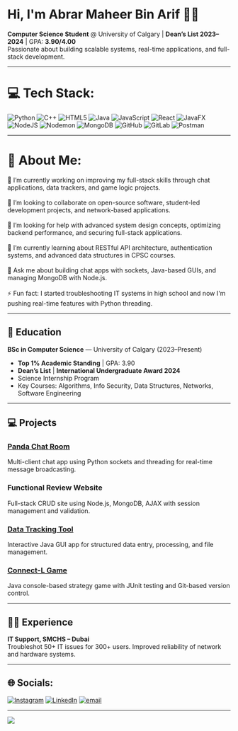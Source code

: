 # Hi, I'm Abrar Maheer Bin Arif 👨‍💻

**Computer Science Student** @ University of Calgary | **Dean’s List 2023–2024** | GPA: **3.90/4.00**  
Passionate about building scalable systems, real-time applications, and full-stack development.

---

# 💻 Tech Stack:
![Python](https://img.shields.io/badge/python-3670A0?style=for-the-badge&logo=python&logoColor=ffdd54) ![C++](https://img.shields.io/badge/c++-%2300599C.svg?style=for-the-badge&logo=c%2B%2B&logoColor=white) ![HTML5](https://img.shields.io/badge/html5-%23E34F26.svg?style=for-the-badge&logo=html5&logoColor=white) ![Java](https://img.shields.io/badge/java-%23ED8B00.svg?style=for-the-badge&logo=openjdk&logoColor=white) ![JavaScript](https://img.shields.io/badge/javascript-%23323330.svg?style=for-the-badge&logo=javascript&logoColor=%23F7DF1E) ![React](https://img.shields.io/badge/react-%2320232a.svg?style=for-the-badge&logo=react&logoColor=%2361DAFB) ![JavaFX](https://img.shields.io/badge/javafx-%23FF0000.svg?style=for-the-badge&logo=javafx&logoColor=white) ![NodeJS](https://img.shields.io/badge/node.js-6DA55F?style=for-the-badge&logo=node.js&logoColor=white) ![Nodemon](https://img.shields.io/badge/NODEMON-%23323330.svg?style=for-the-badge&logo=nodemon&logoColor=%BBDEAD) ![MongoDB](https://img.shields.io/badge/MongoDB-%234ea94b.svg?style=for-the-badge&logo=mongodb&logoColor=white) ![GitHub](https://img.shields.io/badge/github-%23121011.svg?style=for-the-badge&logo=github&logoColor=white) ![GitLab](https://img.shields.io/badge/gitlab-%23181717.svg?style=for-the-badge&logo=gitlab&logoColor=white) ![Postman](https://img.shields.io/badge/Postman-FF6C37?style=for-the-badge&logo=postman&logoColor=white)

---

# 💫 About Me:
🔭 I’m currently working on improving my full-stack skills through chat applications, data trackers, and game logic projects.<br><br>🤝 I’m looking to collaborate on open-source software, student-led development projects, and network-based applications.<br><br>🧠 I’m looking for help with advanced system design concepts, optimizing backend performance, and securing full-stack applications.<br><br>🌱 I’m currently learning about RESTful API architecture, authentication systems, and advanced data structures in CPSC courses.<br><br>💬 Ask me about building chat apps with sockets, Java-based GUIs, and managing MongoDB with Node.js.<br><br>⚡ Fun fact: I started troubleshooting IT systems in high school and now I'm pushing real-time features with Python threading.<br>

---

## 🧠 Education
**BSc in Computer Science** — University of Calgary (2023–Present)  
- **Top 1% Academic Standing** | GPA: 3.90  
- **Dean’s List** | **International Undergraduate Award 2024**  
- Science Internship Program  
- Key Courses: Algorithms, Info Security, Data Structures, Networks, Software Engineering

---

## 💻 Projects

### [Panda Chat Room](https://github.com/AbrarMaheer/Panda-Chat-Room)
Multi-client chat app using Python sockets and threading for real-time message broadcasting.

### Functional Review Website
Full-stack CRUD site using Node.js, MongoDB, AJAX with session management and validation.

### [Data Tracking Tool](https://github.com/AbrarMaheer/Car-Data-Tracking-Software)
Interactive Java GUI app for structured data entry, processing, and file management.

### [Connect-L Game](https://github.com/AbrarMaheer/Connect-L-Game)
Java console-based strategy game with JUnit testing and Git-based version control.

---

## 🧑‍💼 Experience
**IT Support, SMCHS – Dubai**  
Troubleshot 50+ IT issues for 300+ users. Improved reliability of network and hardware systems.

---

## 🌐 Socials:
[![Instagram](https://img.shields.io/badge/Instagram-%23E4405F.svg?logo=Instagram&logoColor=white)](https://instagram.com/aabrarr9) [![LinkedIn](https://img.shields.io/badge/LinkedIn-%230077B5.svg?logo=linkedin&logoColor=white)](https://linkedin.com/in/abrarmaheer) [![email](https://img.shields.io/badge/Email-D14836?logo=gmail&logoColor=white)](mailto:abrarmaheer123@gmail.com) 

---
[![](https://visitcount.itsvg.in/api?id=AbrarMaheer&icon=0&color=0)](https://visitcount.itsvg.in)
